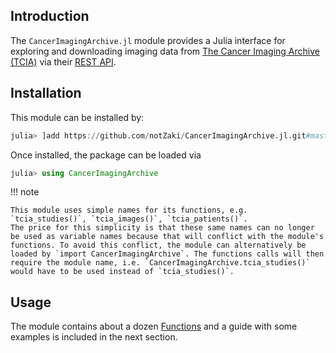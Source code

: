 ## Introduction

The `CancerImagingArchive.jl` module provides a Julia interface for exploring and downloading imaging data from [The Cancer Imaging Archive (TCIA)](https://www.cancerimagingarchive.net/) via their [REST API](https://wiki.cancerimagingarchive.net/display/Public/TCIA+Programmatic+Interface+%28REST+API%29+Usage+Guide).

## Installation

This module can be installed by:
```julia
julia> ]add https://github.com/notZaki/CancerImagingArchive.jl.git#master
```
Once installed, the package can be loaded via
```julia
julia> using CancerImagingArchive
```

!!! note

    This module uses simple names for its functions, e.g. `tcia_studies()`, `tcia_images()`, `tcia_patients()`.
    The price for this simplicity is that these same names can no longer be used as variable names because that will conflict with the module's functions. To avoid this conflict, the module can alternatively be loaded by `import CancerImagingArchive`. The functions calls will then require the module name, i.e. `CancerImagingArchive.tcia_studies()` would have to be used instead of `tcia_studies()`.


## Usage

The module contains about a dozen [Functions](@ref) and a guide with some examples is included in the next section.

